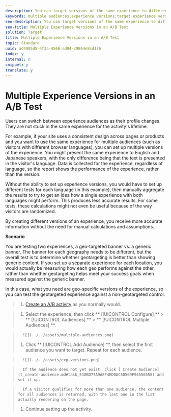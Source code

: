 ```yaml
---
description: You can target versions of the same experience to different audiences in A/B activities. You can set up multiple audiences for an experience in the Visual Experience Composer or in the Form-Based Experience Composer.
keywords: multiple audiences;experience versions;target experience versions
seo-description: You can target versions of the same experience to different audiences in A/B activities. You can set up multiple audiences for an experience in the Visual Experience Composer or in the Form-Based Experience Composer.
seo-title: Multiple Experience Versions in an A/B Test
solution: Target
title: Multiple Experience Versions in an A/B Test
topic: Standard
uuid: ad4905d5-4f3a-4566-ad94-c9864e8cd176
index: y
internal: n
snippet: y
translate: y
---
```


# Multiple Experience Versions in an A/B Test

Users can switch between experience audiences as their profile changes. They are not stuck in the same experience for the activity's lifetime. 

For example, if your site uses a consistent design across pages or products and you want to use the same experience for multiple audiences (such as visitors with different browser languages), you can set up multiple versions of the experience. You might present the same experience to English and Japanese speakers, with the only difference being that the text is presented in the visitor's language. Data is collected for the experience, regardless of language, so the report shows the performance of the experience, rather than the version. 

Without the ability to set up experience versions, you would have to set up different tests for each language (in this example), then manually aggregate the results to try to get an idea how a single experience with both languages might perform. This produces less accurate results. For some tests, these calculations might not even be useful because of the way visitors are randomized. 

By creating different versions of an experience, you receive more accurate information without the need for manual calculations and assumptions. 

**Scenario** 

You are testing two experiences, a geo-targeted banner vs. a generic banner. The banner for each geography needs to be different, but the overall test is to determine whether geotargeting is better than showing generic content. If you set up a separate experience for each location, you would actually be measuring how each geo performs against the other, rather than whether geotargeting helps meet your success goals when measured against the generic banner. 

In this case, what you need are geo-specific versions of the experience, so you can test the geotargeted experience against a non-geotargeted control. 

>1. [ Create an A/B activity](t_test_create_ab.md#task_68C8079BF9FF4625A3BD6680D554BB72) as you normally would.

>1. Select the experience, then click ** [!UICONTROL  Configure] ** > ** [!UICONTROL  Audiences] ** > ** [!UICONTROL  Multiple Audiences] **.

>       ![](../../assets/multiple-audiences.png) 
>1. Click ** [!UICONTROL  Add Audience] **, then select the first audience you want to target. Repeat for each audience.

>       ![](../../assets/exp-versions.png) 

>       If the audience does not yet exist, click [ Create Audience](t_create-audience.md#task_E18BD77A9A8F4ED0AC50569F94556558) and set it up. 

>       If a visitor qualifies for more than one audience, the content for all audiences is returned, with the last one in the list actually rendering on the page. 
>1. Continue setting up the activity.

